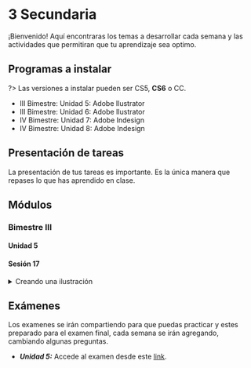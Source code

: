 # 3 Secundaria

¡Bienvenido! Aquí encontraras los temas a desarrollar cada semana y las actividades que permitiran que tu aprendizaje sea optimo.

## Programas a instalar

?> Las versiones a instalar pueden ser CS5, **CS6** o CC.

- III Bimestre: Unidad 5: Adobe Ilustrator
- III Bimestre: Unidad 6: Adobe Ilustrator
- IV Bimestre: Unidad 7: Adobe Indesign
- IV Bimestre: Unidad 8: Adobe Indesign

## Presentación de tareas

La presentación de tus tareas es importante. Es la única manera que repases lo que has aprendido en clase.

## Módulos

### Bimestre III

#### Unidad 5

#### Sesión 17
<details>
<summary>Creando una ilustración</summary>

En la primera parte de este bimestre verás las características Ilustrator y como empezar a ilustrar rápidamente, recuerda practicar y realizar el examen adjunto para que estes preparado.

**Material de estudio:**

?> Recursos: [Enlace](https://1drv.ms/u/s!AqqTiyJZHGaLgfMhaKz6SeHv2Xqvmg?e=IqRK9E "Enlace")

1. Ve al enlace de los recursos y descarga las dos imágenes.
2. Coloca las dos imágenes en ilustrator (en capas distintas).
3. Crea una nueva capa(Trazado) y empieza la herramienta pincel(B) a trazar los bordes, usando el dibujo o modelo final como base del calco.
4. Con la herramienta cuentagotas(I) selecciona los colores de la imagen de muestra y guardalos en el panel muestras.
5. Crea otra capa(Relleno) y empieza a pintar las areas con la herramienta Pincel de manchas(Shift + B).
</details>



## Exámenes

Los examenes se irán compartiendo para que puedas practicar y estes preparado para el examen final, cada semana se irán agregando, cambiando algunas preguntas.

- ***Unidad 5:*** Accede al examen desde este [link](https://forms.gle/3EQskdjQMcPQdWUw6 "Examen Unidad 5").








